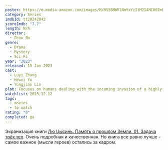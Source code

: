 ```yaml
---
poster: https://m.media-amazon.com/images/M/MV5BMWRlNmYxYzItM2I4MC00ZmRmLWI3OTMtZWNjYzZjODg1ZjAxXkEyXkFqcGdeQXVyMjIxNzY2Njg@._V1_SX300.jpg
category: Series
imdbId: tt20242042
scoreImdb: "7.7"
length: N/A
director:
  - Леон Ян
genre:
  - Drama
  - Mystery
  - Sci-Fi
year: "2023"
released: 15 Jan 2023
cast:
  - Luyi Zhang
  - Hewei Yu
  - Yongjian Lin
plot: Focuses on humans dealing with the incoming invasion of a highly-advanced alien civilization called Three-Body.
watchlist: 2023-12-12
tags:
  - movies
  - to-watch
rating: "8"
completed: да
---
```

Экранизация книги [Лю Цысинь. Память о прошлом Земли. 01. Задача трёх тел](_temp/Лю%20Цысинь.%20Память%20о%20прошлом%20Земли.%2001.%20Задача%20трёх%20тел.md). Очень подробная и качественная. Но книга все равно лучше - самое важное (мысли героев) остались за кадром.